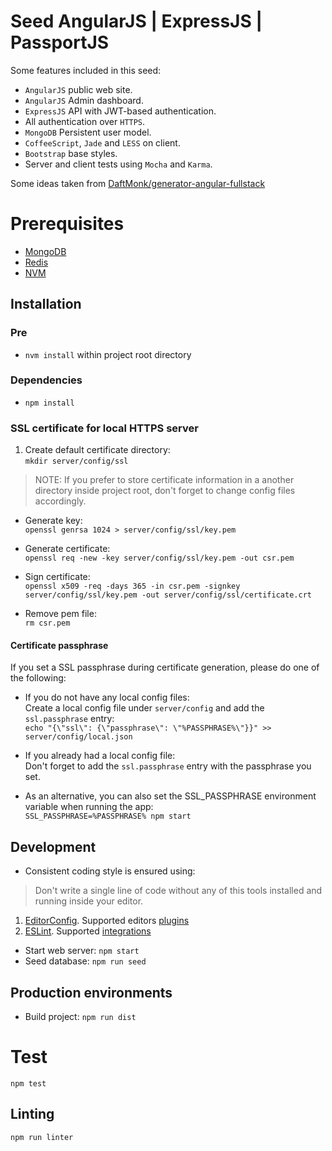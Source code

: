Seed AngularJS | ExpressJS | PassportJS
=============================

Some features included in this seed:
* `AngularJS` public web site.
* `AngularJS` Admin dashboard.
* `ExpressJS` API with JWT-based authentication.
* All authentication over `HTTPS`.
* `MongoDB` Persistent user model.
* `CoffeeScript`, `Jade` and `LESS` on client.
* `Bootstrap` base styles.
* Server and client tests using `Mocha` and `Karma`.

Some ideas taken from [DaftMonk/generator-angular-fullstack](https://github.com/DaftMonk/generator-angular-fullstack)

# Prerequisites
* [MongoDB](http://www.mongodb.org/)
* [Redis](http://http://redis.io/)
* [NVM](https://github.com/creationix/nvm)

## Installation
### Pre
* `nvm install` within project root directory

### Dependencies
* `npm install`

### SSL certificate for local HTTPS server
1. Create default certificate directory:<br />
  `mkdir server/config/ssl`
> NOTE: If you prefer to store certificate information in a another directory inside project root, don't forget to change config files accordingly.

* Generate key:<br/>
  `openssl genrsa 1024 > server/config/ssl/key.pem`

* Generate certificate:<br/>
  `openssl req -new -key server/config/ssl/key.pem -out csr.pem`

* Sign certificate:<br/>
  `openssl x509 -req -days 365 -in csr.pem -signkey server/config/ssl/key.pem -out server/config/ssl/certificate.crt`

* Remove pem file:<br/>
  `rm csr.pem`

#### Certificate passphrase
If you set a SSL passphrase during certificate generation, please do one of the following:
* If you do not have any local config files:<br />
Create a local config file under `server/config` and add the `ssl.passphrase` entry:<br />
`echo "{\"ssl\": {\"passphrase\": \"%PASSPHRASE%\"}}" >> server/config/local.json`

* If you already had a local config file: <br />
Don't forget to add the `ssl.passphrase` entry with the passphrase you set.

* As an alternative, you can also set the SSL_PASSPHRASE environment variable when running the app:<br />
`SSL_PASSPHRASE=%PASSPHRASE% npm start`

## Development
* Consistent coding style is ensured using:
> Don't write a single line of code without any of this tools installed and running inside your editor.
  1. [EditorConfig](http://editorconfig.org/). Supported editors [plugins](http://editorconfig.org/#download)
  2. [ESLint](http://eslint.org/). Supported [integrations](http://eslint.org/docs/user-guide/integrations.html)

* Start web server: `npm start`
* Seed database: `npm run seed`

## Production environments
* Build project: `npm run dist`

# Test
`npm test`

## Linting
`npm run linter`
